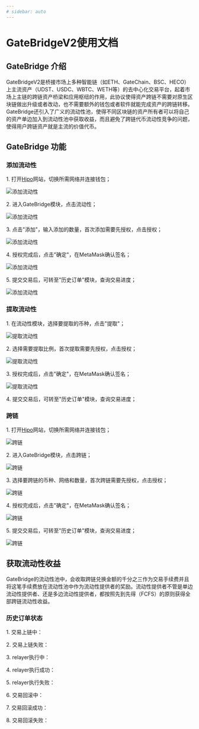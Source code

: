 ```yaml
---
# sidebar: auto
---
```

# GateBridgeV2使用文档

## GateBridge 介绍

GateBridgeV2是桥接市场上多种智能链（如ETH、GateChain、BSC、HECO）上主流资产（UDST、USDC、WBTC、WETH等）的去中心化交易平台，起着市场上主链的跨链资产桥梁和应用枢纽的作用，此协议使得资产跨链不需要对原生区块链做出升级或者改动，也不需要额外的钱包或者软件就能完成资产的跨链转移。GateBridge还引入了广义的流动性池，使得不同区块链的资产所有者可以将自己的资产单边加入到流动性池中获取收益，而且避免了跨链代币流动性竞争的问题，使得用户跨链资产就是主流的价值代币。

## GateBridge 功能

### 添加流动性

1.&nbsp;打开[Hipo](https://www.hipo.com/ethereum/zh/)网站，切换所需网络并连接钱包；

![添加流动性](@assets/img/liquidity/add-step1.png)

2.&nbsp;进入GateBridge模块，点击流动性；

![添加流动性](@assets/img/liquidity/add-step2.png)

3.&nbsp;点击&quot;添加&quot;，输入添加的数量，首次添加需要先授权，点击授权；

![添加流动性](@assets/img/liquidity/add-step3.png)

4.&nbsp;授权完成后，点击&quot;确定&quot;，在MetaMask确认签名；

![添加流动性](@assets/img/liquidity/add-step4.png)

5.&nbsp;提交交易后，可转至&quot;历史订单&quot;模块，查询交易进度；

![添加流动性](@assets/img/liquidity/add-step5.png)

### 提取流动性

1.&nbsp;在流动性模块，选择要提取的币种，点击&quot;提取&quot;；

![提取流动性](@assets/img/liquidity/remove-step1.png)

2.&nbsp;选择需要提取比例，首次提取需要先授权，点击授权；

![提取流动性](@assets/img/liquidity/remove-step2.png)

3.&nbsp;授权完成后，点击&quot;确定&quot;，在MetaMask确认签名；

![提取流动性](@assets/img/liquidity/remove-step3.png)

4.&nbsp;提交交易后，可转至&quot;历史订单&quot;模块，查询交易进度；

### 跨链

1.&nbsp;打开[Hipo](https://www.hipo.com/ethereum/zh/)网站，切换所需网络并连接钱包；

![跨链](@assets/img/gateBridge/step1.png)

2.&nbsp;进入GateBridge模块，点击跨链；

![跨链](@assets/img/gateBridge/step2.png)

3.&nbsp;选择要跨链的币种、网络和数量，首次跨链需要先授权，点击授权；

![跨链](@assets/img/gateBridge/step3.png)

4.&nbsp;授权完成后，点击&quot;确定&quot;，在MetaMask确认签名；

![跨链](@assets/img/gateBridge/step4.png)

5.&nbsp;提交交易后，可转至&quot;历史订单&quot;模块，查询交易进度；

![跨链](@assets/img/gateBridge/step5.png)

## 获取流动性收益

GateBridge的流动性池中，会收取跨链兑换金额的千分之三作为交易手续费并且将这笔手续费放在流动性池中作为流动性提供者的奖励。流动性提供者不管是单边流动性提供者、还是多边流动性提供者，都按照先到先得（FCFS）的原则获得全部跨链流动性收益。

### 历史订单状态

1.&nbsp;交易上链中：

2.&nbsp;交易上链失败：

3.&nbsp;relayer执行中：

4.&nbsp;relayer执行成功：

5.&nbsp;relayer执行失败：

6.&nbsp;交易回滚中：

7.&nbsp;交易回滚成功：

8.&nbsp;交易回滚失败：
